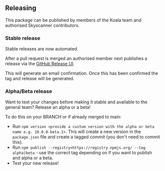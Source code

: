 ## Releasing

This package can be published by members of the Koala team and authorised Skyscanner contributors.

### Stable release

Stable releases are now automated.

After a pull request is merged an authorised member next publishes a release via the [GitHub Release UI](https://github.com/Skyscanner/eslint-config-skyscanner/releases).

This will generate an email confirmation. Once this has been confirmed the tag and release will be generated.

### Alpha/Beta release

Want to test your changes before making it stable and available to the general team? Release an alpha or a beta!

To do this on your BRANCH or if already merged to main:
- Run `npm version <provide a custom version with the alpha or beta name e.g. 10.0.0-beta.1>`. This will create a new version in the `package.json` file and create a tagged commit (you don't need to commit this).
- Run `npm publish --registry=https://registry.npmjs.org/ --tag alpha|beta` - use the correct tag depending on if you want to publish and alpha or a beta.
- Test your new release!
